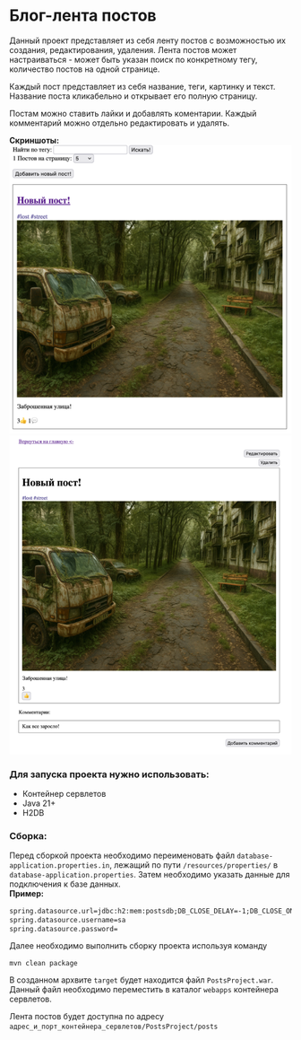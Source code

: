 # Блог-лента постов

Данный проект представляет из себя ленту постов с возможностью их создания, редактирования, удаления. Лента постов может настраиваться - может быть указан поиск по конкретному тегу, количество постов на одной странице.

Каждый пост представляет из себя название, теги, картинку и текст. Название поста кликабельно и открывает его полную страницу.

Постам можно ставить лайки и добавлять коментарии. Каждый комментарий можно отдельно редактировать и удалять.

**Скриншоты:**\
![img.png](readme_images/img.png)
![img_1.png](readme_images/img_1.png)

### Для запуска проекта нужно использовать:
 - Контейнер сервлетов
 - Java 21+
 - H2DB

### Сборка:
Перед сборкой проекта необходимо переименовать файл `database-application.properties.in`, лежащий по пути `/resources/properties/` в `database-application.properties`.
Затем необходимо указать данные для подключения к базе данных.\
**Пример:**
```properties
spring.datasource.url=jdbc:h2:mem:postsdb;DB_CLOSE_DELAY=-1;DB_CLOSE_ON_EXIT=FALSE
spring.datasource.username=sa
spring.datasource.password=
```

Далее необходимо выполнить сборку проекта используя команду
```shell
mvn clean package
```
В созданном архвите `target` будет находится файл `PostsProject.war`. Данный файл необходимо переместить в каталог `webapps` контейнера сервлетов.

Лента постов будет доступна по адресу `адрес_и_порт_контейнера_сервлетов/PostsProject/posts`